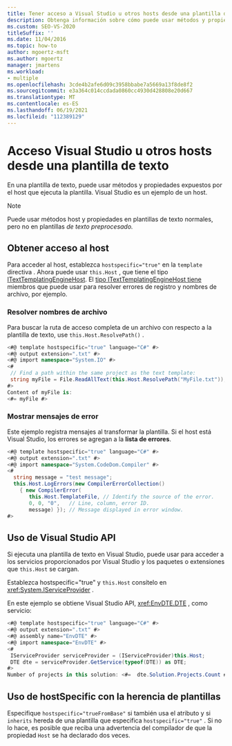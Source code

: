 ```yaml
---
title: Tener acceso a Visual Studio u otros hosts desde una plantilla de texto
description: Obtenga información sobre cómo puede usar métodos y propiedades en una plantilla de texto expuesta por el host que ejecuta la plantilla.
ms.custom: SEO-VS-2020
titleSuffix: ''
ms.date: 11/04/2016
ms.topic: how-to
author: mgoertz-msft
ms.author: mgoertz
manager: jmartens
ms.workload:
- multiple
ms.openlocfilehash: 3cde4b2afe6d09c3958bbabe7a5669a13f8de8f2
ms.sourcegitcommit: e3a364c014ccdada0860cc4930d428808e20d667
ms.translationtype: MT
ms.contentlocale: es-ES
ms.lasthandoff: 06/19/2021
ms.locfileid: "112389129"
---
```

# <a name="access-visual-studio-or-other-hosts-from-a-text-template"></a>Acceso Visual Studio u otros hosts desde una plantilla de texto

En una plantilla de texto, puede usar métodos y propiedades expuestos por el host que ejecuta la plantilla. Visual Studio es un ejemplo de un host.

> [!NOTE]
> Puede usar métodos host y propiedades en plantillas de texto normales, pero no en plantillas *de texto preprocesado.*

## <a name="obtain-access-to-the-host"></a>Obtener acceso al host

Para acceder al host, establezca `hostspecific="true"` en la `template` directiva . Ahora puede usar `this.Host` , que tiene el tipo [ITextTemplatingEngineHost](/previous-versions/visualstudio/visual-studio-2012/bb126505(v=vs.110)). El [tipo ITextTemplatingEngineHost tiene](/previous-versions/visualstudio/visual-studio-2012/bb126505(v=vs.110)) miembros que puede usar para resolver errores de registro y nombres de archivo, por ejemplo.

### <a name="resolve-file-names"></a>Resolver nombres de archivo

Para buscar la ruta de acceso completa de un archivo con respecto a la plantilla de texto, use `this.Host.ResolvePath()` .

```csharp
<#@ template hostspecific="true" language="C#" #>
<#@ output extension=".txt" #>
<#@ import namespace="System.IO" #>
<#
 // Find a path within the same project as the text template:
 string myFile = File.ReadAllText(this.Host.ResolvePath("MyFile.txt"));
#>
Content of myFile is:
<#= myFile #>
```

### <a name="display-error-messages"></a>Mostrar mensajes de error

Este ejemplo registra mensajes al transformar la plantilla. Si el host está Visual Studio, los errores se agregan a la **lista de errores**.

```csharp
<#@ template hostspecific="true" language="C#" #>
<#@ output extension=".txt" #>
<#@ import namespace="System.CodeDom.Compiler" #>
<#
  string message = "test message";
  this.Host.LogErrors(new CompilerErrorCollection()
    { new CompilerError(
       this.Host.TemplateFile, // Identify the source of the error.
       0, 0, "0",   // Line, column, error ID.
       message) }); // Message displayed in error window.
#>
```

## <a name="use-the-visual-studio-api"></a>Uso de Visual Studio API

Si ejecuta una plantilla de texto en Visual Studio, puede usar para acceder a los servicios proporcionados por Visual Studio y los paquetes o extensiones que `this.Host` se cargan.

Establezca hostspecific="true" y `this.Host` consítelo en <xref:System.IServiceProvider> .

En este ejemplo se obtiene Visual Studio API, <xref:EnvDTE.DTE> , como servicio:

```csharp
<#@ template hostspecific="true" language="C#" #>
<#@ output extension=".txt" #>
<#@ assembly name="EnvDTE" #>
<#@ import namespace="EnvDTE" #>
<#
 IServiceProvider serviceProvider = (IServiceProvider)this.Host;
 DTE dte = serviceProvider.GetService(typeof(DTE)) as DTE;
#>
Number of projects in this solution: <#=  dte.Solution.Projects.Count #>
```

## <a name="use-hostspecific-with-template-inheritance"></a>Uso de hostSpecific con la herencia de plantillas

Especifique `hostspecific="trueFromBase"` si también usa el atributo y si `inherits` hereda de una plantilla que especifica `hostspecific="true"` . Si no lo hace, es posible que reciba una advertencia del compilador de que la propiedad `Host` se ha declarado dos veces.

